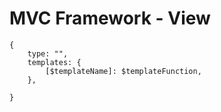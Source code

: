 # MVC Framework - View
```
{
	type: "",
	templates: {
		[$templateName]: $templateFunction,
	},
	
}
```